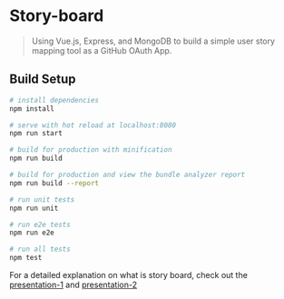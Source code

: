 # Story-board

> Using Vue.js, Express, and MongoDB to build a simple user story mapping tool as a GitHub OAuth App.

## Build Setup

``` bash
# install dependencies
npm install

# serve with hot reload at localhost:8080
npm run start

# build for production with minification
npm run build

# build for production and view the bundle analyzer report
npm run build --report

# run unit tests
npm run unit

# run e2e tests
npm run e2e

# run all tests
npm test
```

For a detailed explanation on what is story board, check out the 
[presentation-1](https://docs.google.com/presentation/d/1FHuNiqQ9x8GRIgVvFpAlsgW8HFCr3PZXH-XzbfS5hFM/edit?usp=sharing)
and
[presentation-2](https://docs.google.com/presentation/d/1_QYrRcgshcv2IkltNvN96PG5f_LOquTwPwoyHHCeR4Q/edit?usp=sharing)

